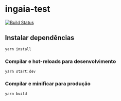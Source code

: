 # ingaia-test

[![Build Status](https://travis-ci.org/gjlacerda/frontend-test-01.svg?branch=master)](https://travis-ci.org/gjlacerda/frontend-test-01)

## Instalar dependências
```
yarn install
```

### Compilar e hot-reloads para desenvolvimento
```
yarn start:dev
```

### Compilar e minificar para produção
```
yarn build
```